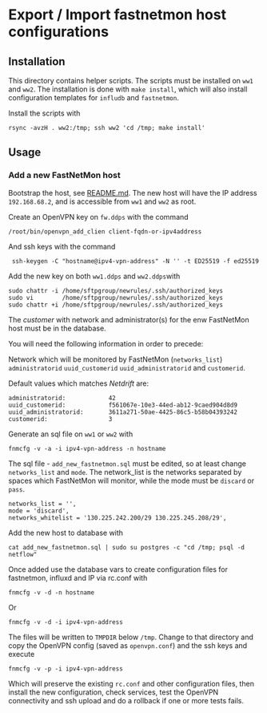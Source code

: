 
# Export / Import fastnetmon host configurations

## Installation

This directory contains helper scripts. The scripts must be installed on `ww1`
and `ww2`. The installation is done with `make install`, which will also
install configuration templates for `infludb` and `fastnetmon`.

Install the scripts with

    rsync -avzH . ww2:/tmp; ssh ww2 'cd /tmp; make install'

## Usage

### Add a new FastNetMon host

Bootstrap the host, see [README.md](../vagrant/README.md). The new host
will have the IP address `192.168.68.2`, and is accessible from `ww1` and `ww2` as root.

Create an OpenVPN key on `fw.ddps` with the command

    /root/bin/openvpn_add_clien client-fqdn-or-ipv4address

And ssh keys with the command

     ssh-keygen -C "hostname@ipv4-vpn-address" -N '' -t ED25519 -f ed25519

Add the new key on both `ww1.ddps` and `ww2.ddps`with

``````
sudo chattr -i /home/sftpgroup/newrules/.ssh/authorized_keys
sudo vi        /home/sftpgroup/newrules/.ssh/authorized_keys
sudo chattr +i /home/sftpgroup/newrules/.ssh/authorized_keys
``````

The _customer_ with network and administrator(s) for the enw FastNetMon host
must be in the database.

You will need the following information in order to precede:

Network which will be monitored by FastNetMon (`networks_list`)
`administratorid` `uuid_customerid` `uuid_administratorid` and `customerid`.

Default values which matches _Netdrift_ are:

``````
administratorid:            42
uuid_customerid:            f561067e-10e3-44ed-ab12-9caed904d8d9
uuid_administratorid:       3611a271-50ae-4425-86c5-b58b04393242
customerid:                 3
``````

Generate an sql file on `ww1` or `ww2` with 

    fnmcfg -v -a -i ipv4-vpn-address -n hostname

The sql file - `add_new_fastnetmon.sql` must be edited, so at least change
`networks_list` and `mode`. The network_list is the networks separated by
spaces which FastNetMon will monitor, while the mode must be `discard` or
`pass`.

```````
networks_list = '',
mode = 'discard',
networks_whitelist = '130.225.242.200/29 130.225.245.208/29',
```````

Add the new host to database with 

    cat add_new_fastnetmon.sql | sudo su postgres -c "cd /tmp; psql -d netflow"

Once added use the database vars to create configuration files for fastnetmon,
influxd and IP via rc.conf with

    fnmcfg -v -d -n hostname

Or

    fnmcfg -v -d -i ipv4-vpn-address

The files will be written to `TMPDIR` below `/tmp`. Change to that directory
and copy the OpenVPN config (saved as `openvpn.conf`) and the ssh keys and
execute

    fnmcfg -v -p -i ipv4-vpn-address

Which will preserve the existing `rc.conf` and other configuration files,
then install the new configuration, check services, test the OpenVPN
connectivity and ssh upload and do a rollback if one or more tests fails.


